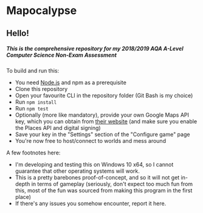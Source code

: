 # Mapocalypse
## Hello!
##### This is the comprehensive repository for my 2018/2019 AQA A-Level Computer Science Non-Exam Assessment

To build and run this:
- You need [Node.js](https://nodejs.org/en/) and npm as a prerequisite
- Clone this repository
- Open your favourite CLI in the repository folder (Git Bash is my choice)
- Run `npm install`
- Run `npm test`
- Optionally (more like mandatory), provide your own Google Maps API key, which you can obtain from [their website](https://developers.google.com/maps/documentation/javascript/get-api-key) (and make sure you enable the Places API and digital signing)
- Save your key in the "Settings" section of the "Configure game" page
- You're now free to host/connect to worlds and mess around

A few footnotes here:
- I'm developing and testing this on Windows 10 x64, so I cannot guarantee that other operating systems will work.
- This is a pretty barebones proof-of-concept, and so it will not get in-depth in terms of gameplay (seriously, don't expect too much fun from this, most of the fun was sourced from making this program in the first place)
- If there's any issues you somehow encounter, report it here.
